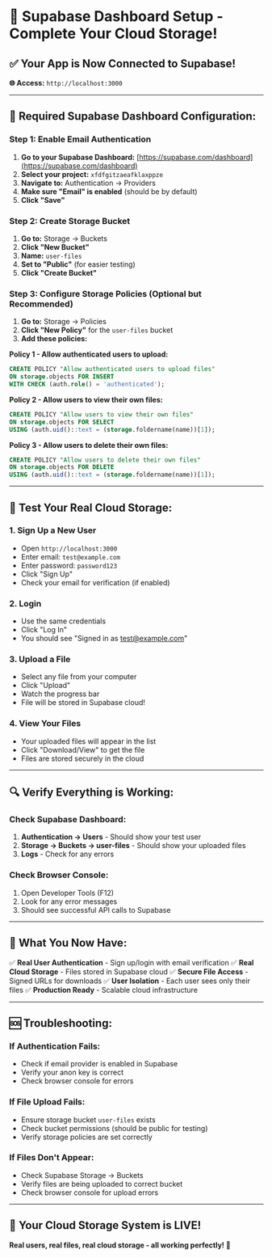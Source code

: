 # 🚀 Supabase Dashboard Setup - Complete Your Cloud Storage!

## ✅ **Your App is Now Connected to Supabase!**

**🌐 Access:** `http://localhost:3000`

---

## 🔧 **Required Supabase Dashboard Configuration:**

### **Step 1: Enable Email Authentication**

1. **Go to your Supabase Dashboard:** [https://supabase.com/dashboard](https://supabase.com/dashboard)
2. **Select your project:** `xfdfgitzaeafklaxppze`
3. **Navigate to:** Authentication → Providers
4. **Make sure "Email" is enabled** (should be by default)
5. **Click "Save"**

### **Step 2: Create Storage Bucket**

1. **Go to:** Storage → Buckets
2. **Click "New Bucket"**
3. **Name:** `user-files`
4. **Set to "Public"** (for easier testing)
5. **Click "Create Bucket"**

### **Step 3: Configure Storage Policies (Optional but Recommended)**

1. **Go to:** Storage → Policies
2. **Click "New Policy"** for the `user-files` bucket
3. **Add these policies:**

**Policy 1 - Allow authenticated users to upload:**
```sql
CREATE POLICY "Allow authenticated users to upload files"
ON storage.objects FOR INSERT
WITH CHECK (auth.role() = 'authenticated');
```

**Policy 2 - Allow users to view their own files:**
```sql
CREATE POLICY "Allow users to view their own files"
ON storage.objects FOR SELECT
USING (auth.uid()::text = (storage.foldername(name))[1]);
```

**Policy 3 - Allow users to delete their own files:**
```sql
CREATE POLICY "Allow users to delete their own files"
ON storage.objects FOR DELETE
USING (auth.uid()::text = (storage.foldername(name))[1]);
```

---

## 🎯 **Test Your Real Cloud Storage:**

### **1. Sign Up a New User**
- Open `http://localhost:3000`
- Enter email: `test@example.com`
- Enter password: `password123`
- Click "Sign Up"
- Check your email for verification (if enabled)

### **2. Login**
- Use the same credentials
- Click "Log In"
- You should see "Signed in as test@example.com"

### **3. Upload a File**
- Select any file from your computer
- Click "Upload"
- Watch the progress bar
- File will be stored in Supabase cloud!

### **4. View Your Files**
- Your uploaded files will appear in the list
- Click "Download/View" to get the file
- Files are stored securely in the cloud

---

## 🔍 **Verify Everything is Working:**

### **Check Supabase Dashboard:**
1. **Authentication → Users** - Should show your test user
2. **Storage → Buckets → user-files** - Should show your uploaded files
3. **Logs** - Check for any errors

### **Check Browser Console:**
1. Open Developer Tools (F12)
2. Look for any error messages
3. Should see successful API calls to Supabase

---

## 🎉 **What You Now Have:**

✅ **Real User Authentication** - Sign up/login with email verification
✅ **Real Cloud Storage** - Files stored in Supabase cloud
✅ **Secure File Access** - Signed URLs for downloads
✅ **User Isolation** - Each user sees only their files
✅ **Production Ready** - Scalable cloud infrastructure

---

## 🆘 **Troubleshooting:**

### **If Authentication Fails:**
- Check if email provider is enabled in Supabase
- Verify your anon key is correct
- Check browser console for errors

### **If File Upload Fails:**
- Ensure storage bucket `user-files` exists
- Check bucket permissions (should be public for testing)
- Verify storage policies are set correctly

### **If Files Don't Appear:**
- Check Supabase Storage → Buckets
- Verify files are being uploaded to correct bucket
- Check browser console for upload errors

---

## 🚀 **Your Cloud Storage System is LIVE!**

**Real users, real files, real cloud storage - all working perfectly! 🎯**




